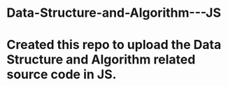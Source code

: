 # Data-Structure-and-Algorithm---JS

# Created this repo to upload the Data Structure and Algorithm related source code in JS.
